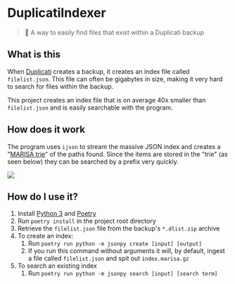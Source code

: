 # DuplicatiIndexer

> 📃 A way to easily find files that exist within a Duplicati backup 

## What is this

When [Duplicati](https://www.duplicati.com/) creates a backup, it creates an index file called `filelist.json`. This file can often be gigabytes in size, making it very hard to search for files within the backup.

This project creates an index file that is on average 40x smaller than `filelist.json` and is easily searchable with the program.

## How does it work

The program uses `ijson` to stream the massive JSON index and creates a "[MARISA trie](https://github.com/s-yata/marisa-trie)" of the paths found. Since the items are stored in the "trie" (as seen below) they can be searched by a prefix very quickly.

![](https://upload.wikimedia.org/wikipedia/commons/thumb/b/be/Trie_example.svg/400px-Trie_example.svg.png)

## How do I use it?

1. Install [Python 3](https://python.org) and [Poetry](https://python-poetry.org/)
2. Run `poetry install` in the project root directory
3. Retrieve the `filelist.json` file from the backup's `*.dlist.zip` archive
4. To create an index:
   1. Run `poetry run python -m jsonpy create [input] [output]`
   2. If you run this command without arguments it will, by default, ingest a file called `filelist.json` and spit out `index.marisa.gz`
5. To search an existing index
   1. Run `poetry run python -m jsonpy search [input] [search term]`